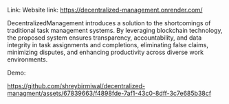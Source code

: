 Link: Website link: https://decentralized-management.onrender.com/

DecentralizedManagement introduces a solution to the shortcomings of traditional task management systems. By leveraging blockchain technology, the proposed system ensures transparency, accountability, and data integrity in task assignments and completions, eliminating false claims, minimizing disputes, and enhancing productivity across diverse work environments.

Demo:

https://github.com/shreybirmiwal/decentralized-managment/assets/67839663/f4898fde-7af1-43c0-8dff-3c7e685b38cf

